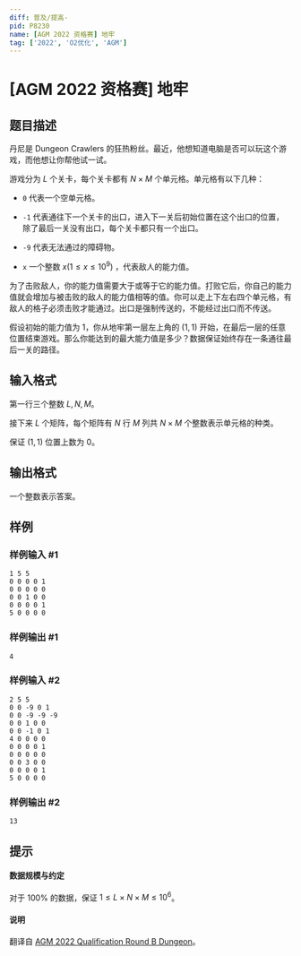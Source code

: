 ```yaml
---
diff: 普及/提高-
pid: P8230
name: [AGM 2022 资格赛] 地牢
tag: ['2022', 'O2优化', 'AGM']
---
```

# [AGM 2022 资格赛] 地牢
## 题目描述

丹尼是 Dungeon Crawlers 的狂热粉丝。最近，他想知道电脑是否可以玩这个游戏，而他想让你帮他试一试。

游戏分为 $L$ 个关卡，每个关卡都有 $N\times M$ 个单元格。单元格有以下几种：

* `0` 代表一个空单元格。

* `-1` 代表通往下一个关卡的出口，进入下一关后初始位置在这个出口的位置，除了最后一关没有出口，每个关卡都只有一个出口。

* `-9` 代表无法通过的障碍物。

* `x` 一个整数 $x(1\leq x\leq 10^9)$ ，代表敌人的能力值。

为了击败敌人，你的能力值需要大于或等于它的能力值。打败它后，你自己的能力值就会增加与被击败的敌人的能力值相等的值。你可以走上下左右四个单元格，有敌人的格子必须击败才能通过。出口是强制传送的，不能经过出口而不传送。

假设初始的能力值为 $1$，你从地牢第一层左上角的 $(1,1)$ 开始，在最后一层的任意位置结束游戏。那么你能达到的最大能力值是多少？数据保证始终存在一条通往最后一关的路径。
## 输入格式

第一行三个整数 $L,N,M$。

接下来 $L$ 个矩阵，每个矩阵有 $N$ 行 $M$ 列共 $N\times M$ 个整数表示单元格的种类。

保证 $(1,1)$ 位置上数为 $0$。
## 输出格式

一个整数表示答案。
## 样例

### 样例输入 #1
```
1 5 5
0 0 0 0 1
0 0 0 0 0
0 0 1 0 0
0 0 0 0 1
5 0 0 0 0
```
### 样例输出 #1
```
4

```
### 样例输入 #2
```
2 5 5
0 0 -9 0 1
0 0 -9 -9 -9
0 0 1 0 0
0 0 -1 0 1
4 0 0 0 0
0 0 0 0 1
0 0 0 0 0
0 0 3 0 0
0 0 0 0 1
5 0 0 0 0
```
### 样例输出 #2
```
13
```
## 提示

#### 数据规模与约定

对于 $100\%$ 的数据，保证 $1\leq L\times N\times M\leq 10^6$。

#### 说明

翻译自 [AGM 2022 Qualification Round B Dungeon](https://judge.agm-contest.com/public/problems/7/text)。
